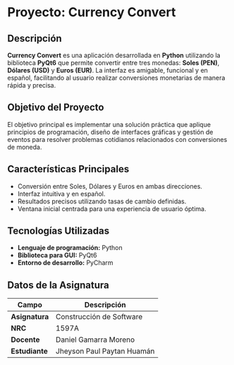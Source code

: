 # Proyecto: **Currency Convert**

## Descripción
**Currency Convert** es una aplicación desarrollada en **Python** utilizando la biblioteca **PyQt6** que permite convertir entre tres monedas: **Soles (PEN)**, **Dólares (USD)** y **Euros (EUR)**. La interfaz es amigable, funcional y en español, facilitando al usuario realizar conversiones monetarias de manera rápida y precisa.

## Objetivo del Proyecto
El objetivo principal es implementar una solución práctica que aplique principios de programación, diseño de interfaces gráficas y gestión de eventos para resolver problemas cotidianos relacionados con conversiones de moneda.

## Características Principales
- Conversión entre Soles, Dólares y Euros en ambas direcciones.
- Interfaz intuitiva y en español.
- Resultados precisos utilizando tasas de cambio definidas.
- Ventana inicial centrada para una experiencia de usuario óptima.

## Tecnologías Utilizadas
- **Lenguaje de programación:** Python
- **Biblioteca para GUI:** PyQt6
- **Entorno de desarrollo:** PyCharm

## Datos de la Asignatura

| Campo          | Descripción                   |
|-----------------|-------------------------------|
| **Asignatura**  | Construcción de Software      |
| **NRC**         | 1597A                         |
| **Docente**     | Daniel Gamarra Moreno         |
| **Estudiante**  | Jheyson Paul Paytan Huamán    |
